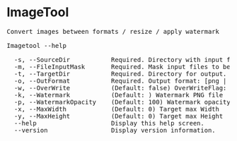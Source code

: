 # ImageTool
<pre>
Convert images between formats / resize / apply watermark

Imagetool --help

  -s, --SourceDir           Required. Directory with input files to be processed.
  -m, --FileInputMask       Required. Mask input files to be processed. E.g.: *.tif
  -t, --TargetDir           Required. Directory for output.
  -o, --OutFormat           Required. Output format: [png | gif | bmp | tif | jpg]
  -w, --OverWrite           (Default: false) OverWriteFlag: [true | false]
  -k, --Watermark           (Default: ) Watermark PNG file
  -p, --WatermarkOpacity    (Default: 100) Watermark opacity (0-100)
  -x, --MaxWidth            (Default: 0) Target max Width
  -y, --MaxHeight           (Default: 0) Target max Height
  --help                    Display this help screen.
  --version                 Display version information.
</pre>